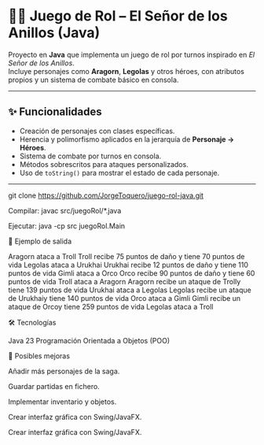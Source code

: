 # 🧝‍♂️ Juego de Rol – El Señor de los Anillos (Java)

Proyecto en **Java** que implementa un juego de rol por turnos inspirado en *El Señor de los Anillos*.  
Incluye personajes como **Aragorn**, **Legolas** y otros héroes, con atributos propios y un sistema de combate básico en consola.

---

## ✨ Funcionalidades
- Creación de personajes con clases específicas.  
- Herencia y polimorfismo aplicados en la jerarquía de **Personaje → Héroes**.  
- Sistema de combate por turnos en consola.  
- Métodos sobrescritos para ataques personalizados.  
- Uso de `toString()` para mostrar el estado de cada personaje.

---
git clone https://github.com/JorgeToquero/juego-rol-java.git

Compilar:
javac src/juegoRol/*.java

Ejecutar:
java -cp src juegoRol.Main




📂 Ejemplo de salida

Aragorn ataca a Troll
Troll recibe 75 puntos de daño y tiene 70 puntos de vida
Legolas ataca a Urukhai
Urukhai recibe 12 puntos de daño y tiene 110 puntos de vida
Gimli ataca a Orco
Orco recibe 90 puntos de daño y tiene 60 puntos de vida
Troll ataca a Aragorn
Aragorn recibe un ataque de Trolly tiene 139 puntos de vida
Urukhai ataca a Legolas
Legolas recibe un ataque de Urukhaiy tiene 140 puntos de vida
Orco ataca a Gimli
Gimli recibe un ataque de Orcoy tiene 259 puntos de vida
Legolas ataca a Troll

🛠️ Tecnologías

Java 23
Programación Orientada a Objetos (POO)




🔮 Posibles mejoras

Añadir más personajes de la saga.

Guardar partidas en fichero.

Implementar inventario y objetos.

Crear interfaz gráfica con Swing/JavaFX.

Crear interfaz gráfica con Swing/JavaFX.


